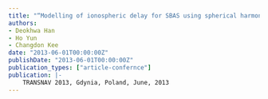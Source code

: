 ```yaml
---
title: "“Modelling of ionospheric delay for SBAS using spherical harmonics functions”"
authors:
- Deokhwa Han
- Ho Yun
- Changdon Kee
date: "2013-06-01T00:00:00Z"
publishDate: "2013-06-01T00:00:00Z"
publication_types: ["article-confernce"]
publication: |-
    TRANSNAV 2013, Gdynia, Poland, June, 2013
---
```


